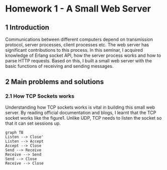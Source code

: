 # Homework 1 - A Small Web Server

## 1 Introduction

Communications between different computers depend on transmission protocol, server processes, client processes etc. The web server has significant contributions to this process. In this seminar, I acquired knowledge of Erlang socket API, how the server process works and how to parse HTTP requests. Based on this, I built a small web server with the basic functions of receiving and sending messages.

## 2 Main problems and solutions

### 2.1 How TCP Sockets works

Understanding how TCP sockets works is vital in building this small web server. By reading official documentation and blogs, I learnt that the TCP socket works like the figure1. Unlike UDP, TCP needs to listen the socket so that it can set sessions up.

```mermaid
graph TB
Listen --> Close'
Listen --> Accept
Accept --> Close
Send --> Receive
Receive --> Send
Send --> Close
Receive --> Close
```



